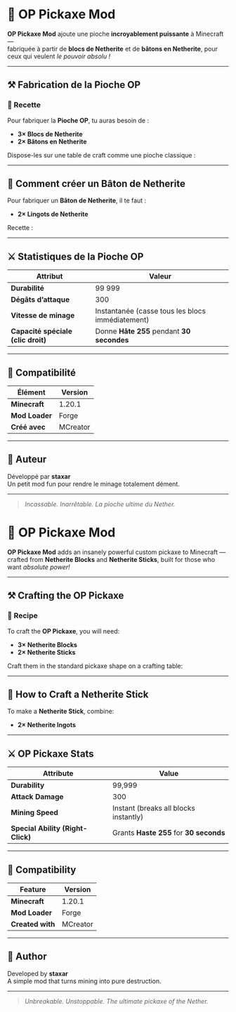 # 💎 OP Pickaxe Mod

**OP Pickaxe Mod** ajoute une pioche **incroyablement puissante** à Minecraft —  
fabriquée à partir de **blocs de Netherite** et de **bâtons en Netherite**, pour ceux qui veulent *le pouvoir absolu !*

---

## ⚒️ Fabrication de la Pioche OP

### 🧱 Recette

Pour fabriquer la **Pioche OP**, tu auras besoin de :

- **3× Blocs de Netherite**  
- **2× Bâtons en Netherite**

Dispose-les sur une table de craft comme une pioche classique :


---

## 🔩 Comment créer un Bâton de Netherite

Pour fabriquer un **Bâton de Netherite**, il te faut :

- **2× Lingots de Netherite**

Recette :


---

## ⚔️ Statistiques de la Pioche OP

| Attribut | Valeur |
|-----------|--------|
| **Durabilité** | 99 999 |
| **Dégâts d’attaque** | 300 |
| **Vitesse de minage** | Instantanée (casse tous les blocs immédiatement) |
| **Capacité spéciale (clic droit)** | Donne **Hâte 255** pendant **30 secondes** |

---

## 🧰 Compatibilité

| Élément | Version |
|----------|----------|
| **Minecraft** | 1.20.1 |
| **Mod Loader** |  Forge |
| **Créé avec** | MCreator |

---

## 🧙 Auteur

Développé par **staxar**  
Un petit mod fun pour rendre le minage totalement dément.

---

> *Incassable. Inarrêtable. La pioche ultime du Nether.*
# 💎 OP Pickaxe Mod

**OP Pickaxe Mod** adds an insanely powerful custom pickaxe to Minecraft —  
crafted from **Netherite Blocks** and **Netherite Sticks**, built for those who want *absolute power!*

---

## ⚒️ Crafting the OP Pickaxe

### 🧱 Recipe
To craft the **OP Pickaxe**, you will need:

- **3× Netherite Blocks**  
- **2× Netherite Sticks**

Craft them in the standard pickaxe shape on a crafting table:


---

## 🔩 How to Craft a Netherite Stick

To make a **Netherite Stick**, combine:

- **2× Netherite Ingots**


---

## ⚔️ OP Pickaxe Stats

| Attribute | Value |
|------------|--------|
| **Durability** | 99,999 |
| **Attack Damage** | 300 |
| **Mining Speed** | Instant (breaks all blocks instantly) |
| **Special Ability (Right-Click)** | Grants **Haste 255** for **30 seconds** |

---

## 🧰 Compatibility

| Feature | Version |
|----------|----------|
| **Minecraft** | 1.20.1 |
| **Mod Loader** | Forge |
| **Created with** | MCreator |

---

## 🧙 Author

Developed by **staxar**  
A simple mod that turns mining into pure destruction.

---

> *Unbreakable. Unstoppable. The ultimate pickaxe of the Nether.*
